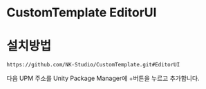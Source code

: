 # CustomTemplate EditorUI

# 설치방법

```` 
https://github.com/NK-Studio/CustomTemplate.git#EditorUI
````
다음 UPM 주소를 Unity Package Manager에 +버튼을 누르고 추가합니다.